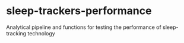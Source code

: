 # sleep-trackers-performance
Analytical pipeline and functions for testing the performance of sleep-tracking technology
